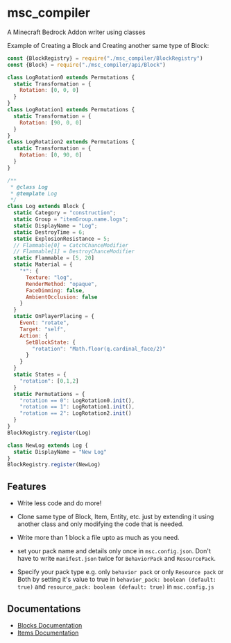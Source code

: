 # msc_compiler
A Minecraft Bedrock Addon writer using classes

Example of Creating a Block and Creating another same type of Block:
```javascript
const {BlockRegistry} = require("./msc_compiler/BlockRegistry")
const {Block} = require("./msc_compiler/api/Block")

class LogRotation0 extends Permutations {
  static Transformation = {
    Rotation: [0, 0, 0]
  }
}
class LogRotation1 extends Permutations {
  static Transformation = {
    Rotation: [90, 0, 0]
  }
}
class LogRotation2 extends Permutations {
  static Transformation = {
    Rotation: [0, 90, 0]
  }
}

/**
 * @class Log
 * @template Log
 */
class Log extends Block {
  static Category = "construction";
  static Group = "itemGroup.name.logs";
  static DisplayName = "Log";
  static DestroyTime = 6;
  static ExplosionResistance = 5;
  // Flammable[0] = CatchChanceModifier
  // Flammable[1] = DestroyChanceModifier
  static Flammable = [5, 20]
  static Material = {
    "*": {
      Texture: "log",
      RenderMethod: "opaque",
      FaceDimming: false,
      AmbientOcclusion: false
    }
  }
  static OnPlayerPlacing = {
    Event: "rotate",
    Target: "self",
    Action: {
      SetBlockState: {
        "rotation": "Math.floor(q.cardinal_face/2)"
      }
    }
  }
  static States = {
    "rotation": [0,1,2]
  }
  static Permutations = {
    "rotation == 0": LogRotation0.init(),
    "rotation == 1": LogRotation1.init(),
    "rotation == 2": LogRotation2.init()
  }
}
BlockRegistry.register(Log)

class NewLog extends Log {
  static DisplayName = "New Log"
}
BlockRegistry.register(NewLog)

```

## Features
- Write less code and do more!

- Clone same type of Block, Item, Entity, etc. just by extending it using another class and only modifying the code that is needed.

- Write more than 1 block a file upto as much as you need.

- set your pack name and details only once in `msc.config.json`. Don't have to write `manifest.json` twice for `BehaviorPack` and `ResourcePack`.

- Specify your pack type e.g. only `behavior pack` or only `Resource pack` or Both by setting it's value to true in `behavior_pack: boolean (default: true)` and `resource_pack: boolean (default: true)` in `msc.config.js`
## Documentations
- [Blocks Documentation](./src/documentation/BLOCK.md)
- [Items Documentation](./src/documentation/ITEM.md)